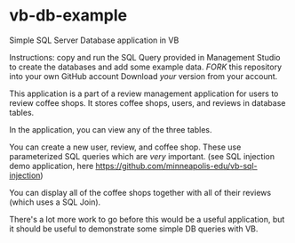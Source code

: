 # vb-db-example
Simple SQL Server Database application in VB

Instructions: copy and run the SQL Query provided in Management Studio to create the databases and add some example data.
*FORK* this repository into your own GitHub account
Download *your* version from your account. 

This application is a part of a review management application for users to review coffee shops. It stores coffee shops, users, and reviews in database tables. 

In the application, you can view any of the three tables.

You can create a new user, review, and coffee shop.
These use parameterized SQL queries which are *very* important. (see SQL injection demo application, here https://github.com/minneapolis-edu/vb-sql-injection)

You can display all of the coffee shops together with all of their reviews (which uses a SQL Join).

There's a lot more work to go before this would be a useful application, but it should be useful to demonstrate some simple DB queries with VB.
